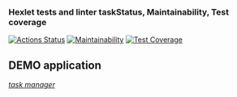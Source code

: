 ### Hexlet tests and linter taskStatus, Maintainability, Test coverage 
[![Actions Status](https://github.com/ConstableFraser/java-project-99/actions/workflows/hexlet-check.yml/badge.svg)](https://github.com/ConstableFraser/java-project-99/actions)
[![Maintainability](https://api.codeclimate.com/v1/badges/ba36a404f309417eb940/maintainability)](https://codeclimate.com/github/ConstableFraser/java-project-99/maintainability)
[![Test Coverage](https://api.codeclimate.com/v1/badges/ba36a404f309417eb940/test_coverage)](https://codeclimate.com/github/ConstableFraser/java-project-99/test_coverage)

## DEMO application
_[task manager](https://java-task-manager-pxdv.onrender.com)_
